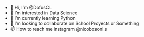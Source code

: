 - 👋 Hi, I’m @DofusCL
- 👀 I’m interested in Data Science
- 🌱 I’m currently learning Python
- 💞️ I’m looking to collaborate on School Proyects or Something
- 📫 How to reach me instagram @nicobosoni.s

<!---
DofusCL/DofusCL is a ✨ special ✨ repository because its `README.md` (this file) appears on your GitHub profile.
You can click the Preview link to take a look at your changes.
--->
